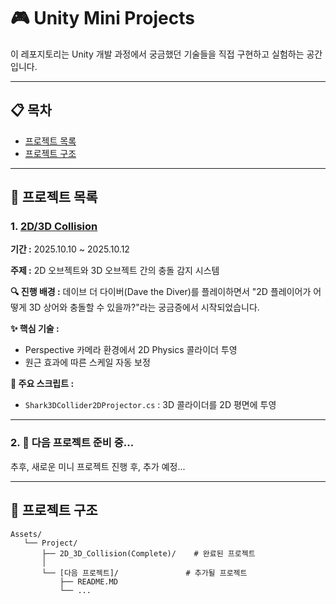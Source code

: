 # 🎮 Unity Mini Projects

이 레포지토리는 Unity 개발 과정에서 궁금했던 기술들을 직접 구현하고 실험하는 공간입니다.

---

## 📋 목차

- [프로젝트 목록](#-프로젝트-목록)
- [프로젝트 구조](#-프로젝트-구조)

---

## 🎯 프로젝트 목록

### 1. [2D/3D Collision](./Assets/Project/2D_3D_Collision(Complete)/README.MD)

**기간 :** 2025.10.10 ~ 2025.10.12

**주제 :** 2D 오브젝트와 3D 오브젝트 간의 충돌 감지 시스템

**🔍 진행 배경 :**
데이브 더 다이버(Dave the Diver)를 플레이하면서 "2D 플레이어가 어떻게 3D 상어와 충돌할 수 있을까?"라는 궁금증에서 시작되었습니다.

**✨ 핵심 기술 :**
- Perspective 카메라 환경에서 2D Physics 콜라이더 투영
- 원근 효과에 따른 스케일 자동 보정

**📂 주요 스크립트 :**
- `Shark3DCollider2DProjector.cs` : 3D 콜라이더를 2D 평면에 투영

---

### 2. 🚧 다음 프로젝트 준비 중...

추후, 새로운 미니 프로젝트 진행 후, 추가 예정...

---

## 📁 프로젝트 구조

```
Assets/
   └── Project/
       ├── 2D_3D_Collision(Complete)/    # 완료된 프로젝트
       │
       └── [다음 프로젝트]/               # 추가될 프로젝트
           ├── README.MD
           └── ...

